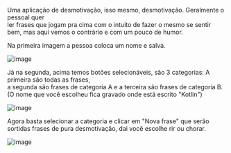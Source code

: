 Uma aplicação de desmotivação, isso mesmo, desmotivação. Geralmente o pessoal quer  
ler frases que jogam pra cima com o intuito de fazer o mesmo se sentir  
bem, mas aqui vemos o contrário e com um pouco de humor.

Na primeira imagem a pessoa coloca um nome e salva.
  
![image](https://github.com/Luuukk/DesmotivationApp/assets/100391050/f88e4985-2ad9-420d-bcba-22ab8aec4f58)
  
Já na segunda, acima temos botões selecionáveis, são 3 categorias: A primeira são todas as frases,  
a segunda são frases de categoria A e a terceira são frases de categoria B.  
(O nome que você escolheu fica gravado onde está escrito "Kotlin")
  
![image](https://github.com/Luuukk/DesmotivationApp/assets/100391050/996fd5ba-bb67-4948-a0e4-aa751f27dc1d)
  
Agora basta selecionar a categoria e clicar em "Nova frase" que serão  
sortidas frases de pura desmotivação, dai você escolhe rir ou chorar.
  
![image](https://github.com/Luuukk/DesmotivationApp/assets/100391050/e94fc9a9-4a5a-447e-96f1-1b5ecdda4e9e)
